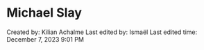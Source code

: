 # Michael Slay

Created by: Kilian Achalme
Last edited by: Ismaël 
Last edited time: December 7, 2023 9:01 PM